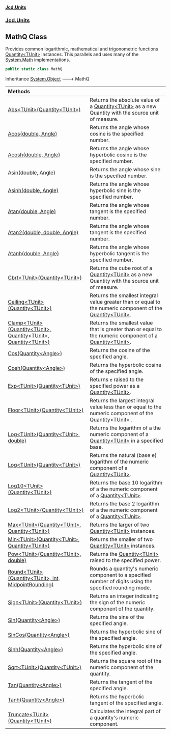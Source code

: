 #### [Jcd.Units](index 'index')
### [Jcd.Units](Jcd.Units 'Jcd.Units')

## MathQ Class

Provides common logarithmic, mathematical and trigonometric functions [Quantity&lt;TUnit&gt;](Quantity_TUnit_ 'Jcd.Units.Quantity<TUnit>') instances.
This parallels and uses many of the [System.Math](https://docs.microsoft.com/en-us/dotnet/api/System.Math 'System.Math') implementations.

```csharp
public static class MathQ
```

Inheritance [System.Object](https://docs.microsoft.com/en-us/dotnet/api/System.Object 'System.Object') &#129106; MathQ

| Methods | |
| :--- | :--- |
| [Abs&lt;TUnit&gt;(Quantity&lt;TUnit&gt;)](MathQ.Abs.Ioe/gYnRQeqNKe8XbgtKpQ 'Jcd.Units.MathQ.Abs<TUnit>(Jcd.Units.Quantity<TUnit>)') | Returns the absolute value of a [Quantity&lt;TUnit&gt;](Quantity_TUnit_ 'Jcd.Units.Quantity<TUnit>') as a new Quantity with the source unit of measure. |
| [Acos(double, Angle)](MathQ.Acos.el+/XsxlOBQmoC+ITwqTsA 'Jcd.Units.MathQ.Acos(double, Jcd.Units.UnitTypes.Angle)') | Returns the angle whose cosine is the specified number. |
| [Acosh(double, Angle)](MathQ.Acosh.ZugsbuQ7+f9zzFsxbkQVIQ 'Jcd.Units.MathQ.Acosh(double, Jcd.Units.UnitTypes.Angle)') | Returns the angle whose hyperbolic cosine is the specified number. |
| [Asin(double, Angle)](MathQ.Asin.G8qgS5oFBJa9e3arBlcpag 'Jcd.Units.MathQ.Asin(double, Jcd.Units.UnitTypes.Angle)') | Returns the angle whose sine is the specified number. |
| [Asinh(double, Angle)](MathQ.Asinh.aNrFAOinadba5eZ2Jb09QQ 'Jcd.Units.MathQ.Asinh(double, Jcd.Units.UnitTypes.Angle)') | Returns the angle whose hyperbolic sine is the specified number. |
| [Atan(double, Angle)](MathQ.Atan.UvvVPWRPqxaTS6VVuu9Xpg 'Jcd.Units.MathQ.Atan(double, Jcd.Units.UnitTypes.Angle)') | Returns the angle whose tangent is the specified number. |
| [Atan2(double, double, Angle)](MathQ.Atan2.k0eAk18QBmbhndvd50uDyg 'Jcd.Units.MathQ.Atan2(double, double, Jcd.Units.UnitTypes.Angle)') | Returns the angle whose tangent is the specified number. |
| [Atanh(double, Angle)](MathQ.Atanh.TTQuT1FpWX5Eow3qm2Lh8A 'Jcd.Units.MathQ.Atanh(double, Jcd.Units.UnitTypes.Angle)') | Returns the angle whose hyperbolic tangent is the specified number. |
| [Cbrt&lt;TUnit&gt;(Quantity&lt;TUnit&gt;)](MathQ.Cbrt.JZMTWrMVIFktuvgNzLPKsg 'Jcd.Units.MathQ.Cbrt<TUnit>(Jcd.Units.Quantity<TUnit>)') | Returns the cube root of a [Quantity&lt;TUnit&gt;](Quantity_TUnit_ 'Jcd.Units.Quantity<TUnit>') as a new Quantity with the source unit of measure. |
| [Ceiling&lt;TUnit&gt;(Quantity&lt;TUnit&gt;)](MathQ.Ceiling.wn0F2u1AKJ8xjTY+ApJFjQ 'Jcd.Units.MathQ.Ceiling<TUnit>(Jcd.Units.Quantity<TUnit>)') | Returns the smallest integral value greater than or equal to the numeric component of the [Quantity&lt;TUnit&gt;](Quantity_TUnit_ 'Jcd.Units.Quantity<TUnit>'). |
| [Clamp&lt;TUnit&gt;(Quantity&lt;TUnit&gt;, Quantity&lt;TUnit&gt;, Quantity&lt;TUnit&gt;)](MathQ.Clamp.dbd2fWny/h9dwA6t3r1JQw 'Jcd.Units.MathQ.Clamp<TUnit>(Jcd.Units.Quantity<TUnit>, Jcd.Units.Quantity<TUnit>, Jcd.Units.Quantity<TUnit>)') | Returns the smallest value that is greater than or equal to the numeric component of a [Quantity&lt;TUnit&gt;](Quantity_TUnit_ 'Jcd.Units.Quantity<TUnit>'). |
| [Cos(Quantity&lt;Angle&gt;)](MathQ.Cos.Mg7fZdKUOEgVmQlJ4MqP6A 'Jcd.Units.MathQ.Cos(Jcd.Units.Quantity<Jcd.Units.UnitTypes.Angle>)') | Returns the cosine of the specified angle. |
| [Cosh(Quantity&lt;Angle&gt;)](MathQ.Cosh.uRCL6J2d9cTy1aIFCDl1+w 'Jcd.Units.MathQ.Cosh(Jcd.Units.Quantity<Jcd.Units.UnitTypes.Angle>)') | Returns the hyperbolic cosine of the specified angle. |
| [Exp&lt;TUnit&gt;(Quantity&lt;TUnit&gt;)](MathQ.Exp.L4tTY02lOlz7oC4VUTT9Sw 'Jcd.Units.MathQ.Exp<TUnit>(Jcd.Units.Quantity<TUnit>)') | Returns `e` raised to the specified power as a [Quantity&lt;TUnit&gt;](Quantity_TUnit_ 'Jcd.Units.Quantity<TUnit>'). |
| [Floor&lt;TUnit&gt;(Quantity&lt;TUnit&gt;)](MathQ.Floor.4jGWZASzpugIcEtRIOIKjg 'Jcd.Units.MathQ.Floor<TUnit>(Jcd.Units.Quantity<TUnit>)') | Returns the largest integral value less than or equal to the numeric component of the [Quantity&lt;TUnit&gt;](Quantity_TUnit_ 'Jcd.Units.Quantity<TUnit>') . |
| [Log&lt;TUnit&gt;(Quantity&lt;TUnit&gt;, double)](MathQ.Log.uqhpB2qC0oAE//BVIurU0Q 'Jcd.Units.MathQ.Log<TUnit>(Jcd.Units.Quantity<TUnit>, double)') | Returns the logarithm of a the numeric component of a [Quantity&lt;TUnit&gt;](Quantity_TUnit_ 'Jcd.Units.Quantity<TUnit>') in a specified base. |
| [Log&lt;TUnit&gt;(Quantity&lt;TUnit&gt;)](MathQ.Log.YY0o2bZ2DSXbWMNpew0X9g 'Jcd.Units.MathQ.Log<TUnit>(Jcd.Units.Quantity<TUnit>)') | Returns the natural (base e) logarithm of the numeric component of a [Quantity&lt;TUnit&gt;](Quantity_TUnit_ 'Jcd.Units.Quantity<TUnit>'). |
| [Log10&lt;TUnit&gt;(Quantity&lt;TUnit&gt;)](MathQ.Log10.3edTvSViuZAumDE+vhcKTw 'Jcd.Units.MathQ.Log10<TUnit>(Jcd.Units.Quantity<TUnit>)') | Returns the base 10 logarithm of a the numeric component of a [Quantity&lt;TUnit&gt;](Quantity_TUnit_ 'Jcd.Units.Quantity<TUnit>'). |
| [Log2&lt;TUnit&gt;(Quantity&lt;TUnit&gt;)](MathQ.Log2.IygCAVB3VHnl4Y86XHq6aA 'Jcd.Units.MathQ.Log2<TUnit>(Jcd.Units.Quantity<TUnit>)') | Returns the base 2 logarithm of a the numeric component of a [Quantity&lt;TUnit&gt;](Quantity_TUnit_ 'Jcd.Units.Quantity<TUnit>'). |
| [Max&lt;TUnit&gt;(Quantity&lt;TUnit&gt;, Quantity&lt;TUnit&gt;)](MathQ.Max.8z2ZGfIReoUfoezT6JXi1A 'Jcd.Units.MathQ.Max<TUnit>(Jcd.Units.Quantity<TUnit>, Jcd.Units.Quantity<TUnit>)') | Returns the larger of two [Quantity&lt;TUnit&gt;](Quantity_TUnit_ 'Jcd.Units.Quantity<TUnit>') instances. |
| [Min&lt;TUnit&gt;(Quantity&lt;TUnit&gt;, Quantity&lt;TUnit&gt;)](MathQ.Min.ec/+L9D1XokRGUNSree8Qw 'Jcd.Units.MathQ.Min<TUnit>(Jcd.Units.Quantity<TUnit>, Jcd.Units.Quantity<TUnit>)') | Returns the smaller of two [Quantity&lt;TUnit&gt;](Quantity_TUnit_ 'Jcd.Units.Quantity<TUnit>') instances. |
| [Pow&lt;TUnit&gt;(Quantity&lt;TUnit&gt;, double)](MathQ.Pow.hcoeYokIqZIPXFJOLkT24Q 'Jcd.Units.MathQ.Pow<TUnit>(Jcd.Units.Quantity<TUnit>, double)') | Returns the [Quantity&lt;TUnit&gt;](Quantity_TUnit_ 'Jcd.Units.Quantity<TUnit>') raised to the specified power. |
| [Round&lt;TUnit&gt;(Quantity&lt;TUnit&gt;, int, MidpointRounding)](MathQ.Round.IopzLA/KBp5OtAg2cUzdnA 'Jcd.Units.MathQ.Round<TUnit>(Jcd.Units.Quantity<TUnit>, int, MidpointRounding)') | Rounds a quantity's numeric component to a specified number of digits using the specified rounding mode. |
| [Sign&lt;TUnit&gt;(Quantity&lt;TUnit&gt;)](MathQ.Sign.gi9qg24b9Dvhot5NeIy/7w 'Jcd.Units.MathQ.Sign<TUnit>(Jcd.Units.Quantity<TUnit>)') | Returns an integer indicating the sign of the numeric component of the quantity. |
| [Sin(Quantity&lt;Angle&gt;)](MathQ.Sin.Gt0qmmDkwTajGcPJPUEhzg 'Jcd.Units.MathQ.Sin(Jcd.Units.Quantity<Jcd.Units.UnitTypes.Angle>)') | Returns the sine of the specified angle. |
| [SinCos(Quantity&lt;Angle&gt;)](MathQ.SinCos.uykM9rtXMxaxseD9ZRxrCA 'Jcd.Units.MathQ.SinCos(Jcd.Units.Quantity<Jcd.Units.UnitTypes.Angle>)') | Returns the hyperbolic sine of the specified angle. |
| [Sinh(Quantity&lt;Angle&gt;)](MathQ.Sinh.UormcpMe8Ya03e7xp5GiDg 'Jcd.Units.MathQ.Sinh(Jcd.Units.Quantity<Jcd.Units.UnitTypes.Angle>)') | Returns the hyperbolic sine of the specified angle. |
| [Sqrt&lt;TUnit&gt;(Quantity&lt;TUnit&gt;)](MathQ.Sqrt.3R7Q9V1KjUwTn3Si3gk/HQ 'Jcd.Units.MathQ.Sqrt<TUnit>(Jcd.Units.Quantity<TUnit>)') | Returns the square root of the numeric component of the quantity. |
| [Tan(Quantity&lt;Angle&gt;)](MathQ.Tan.7awrfo/EuohtCGZA4ODySA 'Jcd.Units.MathQ.Tan(Jcd.Units.Quantity<Jcd.Units.UnitTypes.Angle>)') | Returns the tangent of the specified angle. |
| [Tanh(Quantity&lt;Angle&gt;)](MathQ.Tanh.Z6yTqrrP8GQvVrKdSQGDLQ 'Jcd.Units.MathQ.Tanh(Jcd.Units.Quantity<Jcd.Units.UnitTypes.Angle>)') | Returns the hyperbolic tangent of the specified angle. |
| [Truncate&lt;TUnit&gt;(Quantity&lt;TUnit&gt;)](MathQ.Truncate.QYJjWw3TPMeOYO4h1Gavfw 'Jcd.Units.MathQ.Truncate<TUnit>(Jcd.Units.Quantity<TUnit>)') | Calculates the integral part of a quantity's numeric component. |
